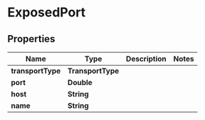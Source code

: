 

# ExposedPort


## Properties

| Name | Type | Description | Notes |
|------------ | ------------- | ------------- | -------------|
|**transportType** | **TransportType** |  |  |
|**port** | **Double** |  |  |
|**host** | **String** |  |  |
|**name** | **String** |  |  |



